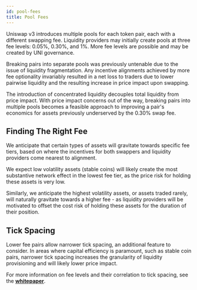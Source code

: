 ```yaml
---
id: pool-fees
title: Pool Fees
---
```


Uniswap v3 introduces multiple pools for each token pair, each with a different swapping fee. Liquidity providers may initially create pools at three fee levels: 0.05%, 0.30%, and 1%. More fee levels are possible and may be created by UNI governance. 

Breaking pairs into separate pools was previously untenable due to the issue of liquidity fragmentation. Any incentive alignments achieved by more fee optionality invariably resulted in a net loss to traders due to lower pairwise liquidity and the resulting increase in price impact upon swapping. 

The introduction of concentrated liquidity decouples total liquidity from price impact. With price impact concerns out of the way, breaking pairs into multiple pools becomes a feasible approach to improving a pair's economics for assets previously underserved by the 0.30% swap fee. 


## Finding The Right Fee

We anticipate that certain types of assets will gravitate towards specific fee tiers, based on where the incentives for both swappers and liquidity providers come nearest to alignment. 

We expect low volatility assets (stable coins) will likely create the most substantive network effect in the lowest fee tier, as the price risk for holding these assets is very low. 

Similarly, we anticipate the highest volatility assets, or assets traded rarely, will naturally gravitate towards a higher fee - as liquidity providers will be motivated to offset the cost risk of holding these assets for the duration of their position.


## Tick Spacing

Lower fee pairs allow narrower tick spacing, an additional feature to consider. In areas where capital efficiency is paramount, such as stable coin pairs, narrower tick spacing increases the granularity of liquidity provisioning and will likely lower price impact.

For more information on fee levels and their correlation to tick spacing, see the [**whitepaper**](https://uniswap.org/whitepaper-v3.pdf).